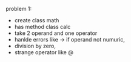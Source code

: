 problem 1:
- create class math
- has method class calc 
- take 2 operand and one operator
- hanlde errors like -> if operand not numuric,
- division by zero,
- strange operator like @
